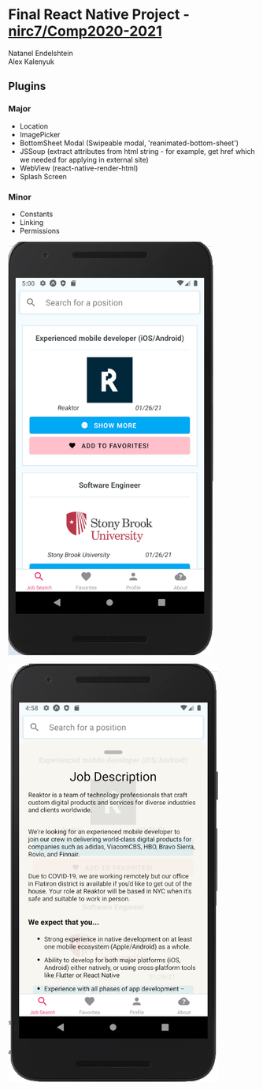 # Final React Native Project - [nirc7/Comp2020-2021](https://github.com/nirc7/Comp2020-2021)

Natanel Endelshtein  
Alex Kalenyuk

## Plugins

### Major

- Location
- ImagePicker
- BottomSheet Modal (Swipeable modal, 'reanimated-bottom-sheet')
- JSSoup (extract attributes from html string - for example, get href which we needed for applying in external site)
- WebView (react-native-render-html)
- Splash Screen

### Minor

- Constants
- Linking
- Permissions

![](screenshots/1.png)

![](screenshots/2.png)
